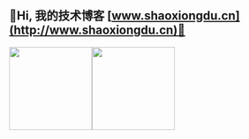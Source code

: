## 💖Hi, 我的技术博客 [www.shaoxiongdu.cn](http://www.shaoxiongdu.cn)💖

<img height="150px" src="https://github-readme-stats.vercel.app/api?custom_title=开源项目统计&username=shaoxiongdu&hide_border=false&show_icons=true&include_all_commits=true&count_private=true&theme=buefy&locale=cn&line_height=20" /><img height="150px" src="https://github-readme-stats.vercel.app/api/top-langs/?custom_title=编程语言统计&username=shaoxiongdu&exclude_repo =blog&hide_border=false&line_height=20&theme=flag-india&layout=compact&locale=cn" />

